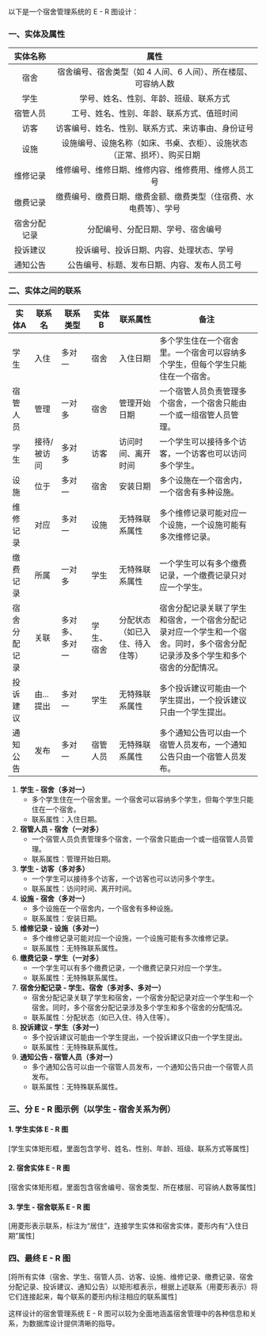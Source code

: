 以下是一个宿舍管理系统的 E - R 图设计：

### 一、实体及属性

|   实体名称   |                                   属性                                   |
| :----------: | :----------------------------------------------------------------------: |
|     宿舍     |      宿舍编号、宿舍类型（如 4 人间、6 人间）、所在楼层、可容纳人数      |
|     学生     |                  学号、姓名、性别、年龄、班级、联系方式                  |
|   宿管人员   |                工号、姓名、性别、年龄、联系方式、值班时间                |
|     访客     |            访客编号、姓名、性别、联系方式、来访事由、身份证号            |
|     设施     | 设施编号、设施名称（如床、书桌、衣柜）、设施状态（正常、损坏）、购买日期 |
|   维修记录   |           维修编号、维修日期、维修内容、维修费用、维修人员工号           |
|   缴费记录   |     缴费编号、缴费日期、缴费金额、缴费类型（住宿费、水电费等）、学号     |
| 宿舍分配记录 |                    分配编号、分配日期、学号、宿舍编号                    |
|   投诉建议   |                 投诉编号、投诉日期、内容、处理状态、学号                 |
|   通知公告   |               公告编号、标题、发布日期、内容、发布人员工号               |

### 二、实体之间的联系

| 实体A        | 联系名      | 联系类型       | 实体B      | 联系属性                       | 备注                                                                                                                           |
| ------------ | ----------- | -------------- | ---------- | ------------------------------ | ------------------------------------------------------------------------------------------------------------------------------ |
| 学生         | 入住        | 多对一         | 宿舍       | 入住日期                       | 多个学生住在一个宿舍里。一个宿舍可以容纳多个学生，但每个学生只能住在一个宿舍。                                                 |
| 宿管人员     | 管理        | 一对多         | 宿舍       | 管理开始日期                   | 一个宿管人员负责管理多个宿舍，一个宿舍只能由一个或一组宿管人员管理。                                                           |
| 学生         | 接待/被访问 | 多对多         | 访客       | 访问时间、离开时间             | 一个学生可以接待多个访客，一个访客也可以访问多个学生。                                                                         |
| 设施         | 位于        | 多对一         | 宿舍       | 安装日期                       | 多个设施在一个宿舍内，一个宿舍有多种设施。                                                                                     |
| 维修记录     | 对应        | 多对一         | 设施       | 无特殊联系属性                 | 多个维修记录可能对应一个设施，一个设施可能有多次维修记录。                                                                     |
| 缴费记录     | 所属        | 一对多         | 学生       | 无特殊联系属性                 | 一个学生可以有多个缴费记录，一个缴费记录只对应一个学生。                                                                       |
| 宿舍分配记录 | 关联        | 多对多、多对一 | 学生、宿舍 | 分配状态（如已入住、待入住等） | 宿舍分配记录关联了学生和宿舍，一个宿舍分配记录对应一个学生和一个宿舍。同时，多个宿舍分配记录涉及多个学生和多个宿舍的分配情况。 |
| 投诉建议     | 由...提出   | 多对一         | 学生       | 无特殊联系属性                 | 多个投诉建议可能由一个学生提出，一个投诉建议只由一个学生提出。                                                                 |
| 通知公告     | 发布        | 多对一         | 宿管人员   | 无特殊联系属性                 | 多个通知公告可以由一个宿管人员发布，一个通知公告只由一个宿管人员发布。                                                         |

1. **学生 - 宿舍（多对一）**
   - 多个学生住在一个宿舍里。一个宿舍可以容纳多个学生，但每个学生只能住在一个宿舍。
   - 联系属性：入住日期。
2. **宿管人员 - 宿舍（一对多）**
   - 一个宿管人员负责管理多个宿舍，一个宿舍只能由一个或一组宿管人员管理。
   - 联系属性：管理开始日期。
3. **学生 - 访客（多对多）**
   - 一个学生可以接待多个访客，一个访客也可以访问多个学生。
   - 联系属性：访问时间、离开时间。
4. **设施 - 宿舍（多对一）**
   - 多个设施在一个宿舍内，一个宿舍有多种设施。
   - 联系属性：安装日期。
5. **维修记录 - 设施（多对一）**
   - 多个维修记录可能对应一个设施，一个设施可能有多次维修记录。
   - 联系属性：无特殊联系属性。
6. **缴费记录 - 学生（一对多）**
   - 一个学生可以有多个缴费记录，一个缴费记录只对应一个学生。
   - 联系属性：无特殊联系属性。
7. **宿舍分配记录 - 学生、宿舍（多对多、多对一）**
   - 宿舍分配记录关联了学生和宿舍，一个宿舍分配记录对应一个学生和一个宿舍。同时，多个宿舍分配记录涉及多个学生和多个宿舍的分配情况。
   - 联系属性：分配状态（如已入住、待入住等）。
8. **投诉建议 - 学生（多对一）**
   - 多个投诉建议可能由一个学生提出，一个投诉建议只由一个学生提出。
   - 联系属性：无特殊联系属性。
9. **通知公告 - 宿管人员（多对一）**
   - 多个通知公告可以由一个宿管人员发布，一个通知公告只由一个宿管人员发布。
   - 联系属性：无特殊联系属性。

### 三、分 E - R 图示例（以学生 - 宿舍关系为例）

#### 1. 学生实体 E - R 图

[学生实体矩形框，里面包含学号、姓名、性别、年龄、班级、联系方式等属性]

#### 2. 宿舍实体 E - R 图

[宿舍实体矩形框，里面包含宿舍编号、宿舍类型、所在楼层、可容纳人数等属性]

#### 3. 学生 - 宿舍联系 E - R 图

[用菱形表示联系，标注为“居住”，连接学生实体和宿舍实体，菱形内有“入住日期”属性]

### 四、最终 E - R 图

[将所有实体（宿舍、学生、宿管人员、访客、设施、维修记录、缴费记录、宿舍分配记录、投诉建议、通知公告）以矩形框表示，根据上述联系（用菱形表示）将它们连接起来，每个联系的菱形内标注相应的联系属性]

这样设计的宿舍管理系统 E - R 图可以较为全面地涵盖宿舍管理中的各种信息和关系，为数据库设计提供清晰的指导。
